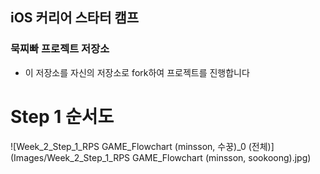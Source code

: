 ## iOS 커리어 스타터 캠프

### 묵찌빠 프로젝트 저장소

- 이 저장소를 자신의 저장소로 fork하여 프로젝트를 진행합니다

# Step 1 순서도
![Week_2_Step_1_RPS GAME_Flowchart (minsson, 수꿍)_0 (전체)](Images/Week_2_Step_1_RPS GAME_Flowchart (minsson, sookoong).jpg)

